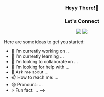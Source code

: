 <div align="center"> <h3> Heyy There!👋 </h3> </div>

<div align="center">
<h3>Let's Connect</h3>
 
[![](https://img.shields.io/badge/LinkedIn-0077B5?style=for-the-badge&logo=linkedin&logoColor=white)](https://www.linkedin.com/in/berenice-herrera/) 
[![](https://img.shields.io/badge/Gmail-D14836?style=for-the-badge&logo=gmail&logoColor=white)](mailto:berenice.herrera2011@gmail.com)
</div>

Here are some ideas to get you started:

- 🔭 I’m currently working on ...
- 🌱 I’m currently learning ...
- 👯 I’m looking to collaborate on ...
- 🤔 I’m looking for help with ...
- 💬 Ask me about ...
- 📫 How to reach me: ...
- 😄 Pronouns: ...
- ⚡ Fun fact: ...
-->
